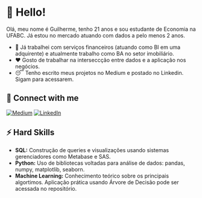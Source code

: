 # 👋 Hello!

Olá, meu nome é Guilherme, tenho 21 anos e sou estudante de Economia na UFABC. Já estou no mercado atuando com dados a pelo menos 2 anos. 

* 🔭 Já trabalhei com serviços financeiros (atuando como BI em uma adquirente) e atualmente trabalho como BA no setor imobiliário.  
* ❤️ Gosto de trabalhar na interseccção entre dados e a aplicação nos negócios.
* 😴 Tenho escrito meus projetos no Medium e postado no Linkedin. Sigam para acessarem. 


## 🔗 Connect with me
[![Medium](https://img.shields.io/badge/Medium-12100E?style=for-the-badge&logo=medium&logoColor=white)](https://medium.com/@medeirosguiufabc)
[![LinkedIn](https://img.shields.io/badge/linkedin-%230077B5.svg?style=for-the-badge&logo=linkedin&logoColor=white)](https://linkedin.com/in/guilherme-medeiros-4376171bb)

## ⚡ Hard Skills 

* **SQL:** Construção de queries e visualizações usando sistemas gerenciadores como Metabase e SAS.
* **Python:** Uso de bibliotecas voltadas para análise de dados: pandas, numpy, matplotlib, seaborn.
* **Machine Learning:** Conhecimento teórico sobre os principais algortimos. Aplicação prática usando Árvore de Decisão pode ser acessada no repositório. 
